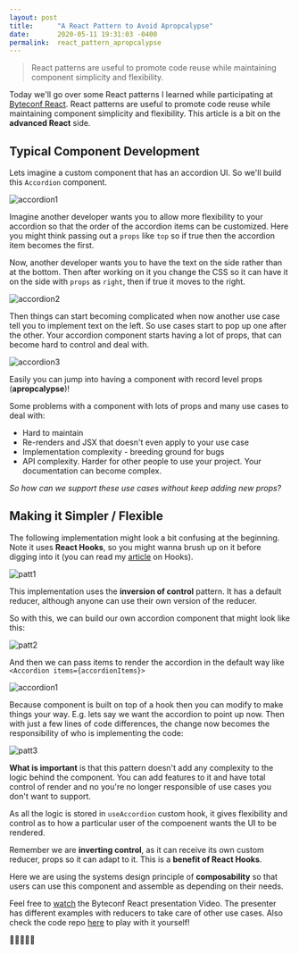 ```yaml
---
layout: post
title:      "A React Pattern to Avoid Apropcalypse"
date:       2020-05-11 19:31:03 -0400
permalink:  react_pattern_apropcalypse
---
```


> React patterns are useful to promote code reuse while maintaining component simplicity and flexibility.

Today we'll go over some React patterns I learned while participating at [Byteconf React](https://www.bytesized.xyz/react-2020). React patterns are useful to promote code reuse while maintaining component simplicity and flexibility. This article is a bit on the **advanced React** side.

## Typical Component Development

Lets imagine a custom component that has an accordion UI. So we'll build this `Accordion` component.

![accordion1](https://user-images.githubusercontent.com/15071636/80917534-37eff300-8d25-11ea-95a5-cc4853fafd34.png)

Imagine another developer wants you to allow more flexibility to your accordion so that the order of the accordion items can be customized. Here you might think passing out a `props` like `top` so if true then the accordion item becomes the first.

Now, another developer wants you to have the text on the side rather than at the bottom. Then after working on it you change the CSS so it can have it on the side with `props` as `right`, then if true it moves to the right.

![accordion2](https://user-images.githubusercontent.com/15071636/80917657-25c28480-8d26-11ea-804f-993e9ecc2401.png)

Then things can start becoming complicated when now another use case tell you  to implement text on the left. So use cases start to pop up one after the other. Your accordion component starts having a lot of props, that can become hard to control and deal with.

![accordion3](https://user-images.githubusercontent.com/15071636/80917860-34f60200-8d27-11ea-9d11-89786a2ee2cd.png)

Easily you can jump into having a component with record level props (**apropcalypse**)!

Some problems with a component with lots of props and many use cases to deal with:
- Hard to maintain
- Re-renders and JSX that doesn't even apply to your use case
- Implementation complexity - breeding ground for bugs
- API complexity. Harder for other people to use your project. Your documentation can become complex.

*So how can we support these use cases without keep adding new props?*

## Making it Simpler / Flexible

The following implementation might look a bit confusing at the beginning. Note it uses **React Hooks**, so you might wanna brush up on it before digging into it (you can read my [article](https://medium.com/swlh/learning-about-react-hooks-a-coffee-lover-perspective-c699f699fb3d) on Hooks).

![patt1](https://user-images.githubusercontent.com/15071636/80918025-61f6e480-8d28-11ea-9816-3efd1896dd19.png)

This implementation uses the **inversion of control** pattern. It has a default reducer, although anyone can use their own version of the reducer. 

So with this, we can build our own accordion component that might look like this:

![patt2](https://user-images.githubusercontent.com/15071636/80918255-9fa83d00-8d29-11ea-8dd4-4e4c12394d71.png)

And then we can pass items to render the accordion in the default way like `<Accordion items={accordionItems}>`

![accordion1](https://user-images.githubusercontent.com/15071636/80917534-37eff300-8d25-11ea-95a5-cc4853fafd34.png)


Because component is built on top of a hook then you can modify to make things your way. E.g. lets say we want the accordion to point up now. Then with just a few lines of code differences, the change now becomes the responsibility of who is implementing the code:

![patt3](https://user-images.githubusercontent.com/15071636/80918517-0d089d80-8d2b-11ea-9f19-bf77ce144750.png)

**What is important** is that this pattern doesn't add any complexity to the logic behind the component. You can add features to it and have total control of render and no you're no longer responsible of use cases you don't want to support.

As all the logic is stored in `useAccordion` custom hook, it gives flexibility and control as to how a particular user of the compoenent wants the UI to be rendered.

Remember we are **inverting control**, as it can receive its own custom reducer, props so it can adapt to it. This is a **benefit of React Hooks**.

Here we are using the systems design principle of **composability** so that users can use this component and assemble as depending on their needs.

Feel free to [watch](https://youtu.be/MEeZLM1XVLI?t=1884) the Byteconf React presentation Video. The presenter has different examples with reducers to take care of other use cases. Also check the code repo [here](https://github.com/kentcdodds/simply-react) to play with it yourself!

👋🏼👋🏼🚀
